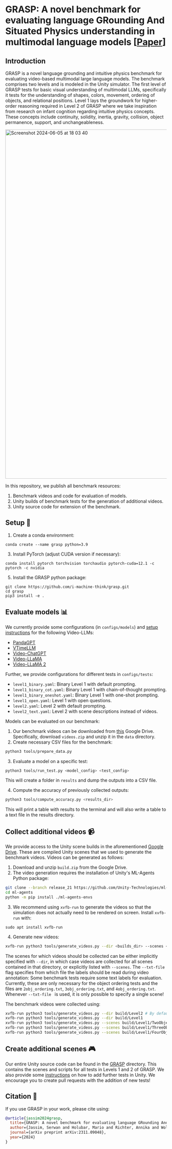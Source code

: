 # GRASP: A novel benchmark for evaluating language GRounding And Situated Physics understanding in multimodal language models [[Paper](https://arxiv.org/abs/2311.09048)]

## Introduction
GRASP is a novel language grounding and intuitive physics benchmark for evaluating video-based multimodal large language models. The benchmark comprises two levels and is modeled in the Unity simulator. The first level of GRASP tests for basic visual understanding of multimodal LLMs, specifically it tests for the understanding of shapes, colors, movement, ordering of objects, and relational positions. Level 1 lays the groundwork for higher-order reasoning required in Level 2 of GRASP where we take inspiration from research on infant cognition regarding intuitive physics concepts. These concepts include continuity, solidity, inertia, gravity, collision, object permanence, support, and unchangeableness. 

<img width="1090" alt="Screenshot 2024-06-05 at 18 03 40" src="https://github.com/i-machine-think/grasp/assets/44338225/e6ff9a31-5304-460b-ad35-9667b3938827">

In this repository, we publish all benchmark resources:
1. Benchmark videos and code for evaluation of models.
2. Unity builds of benchmark tests for the generation of additional videos.
3. Unity source code for extension of the benchmark.

## Setup :hammer:
1. Create a conda environment:
```
conda create --name grasp python=3.9
```
3. Install PyTorch (adjust CUDA version if necessary):
```
conda install pytorch torchvision torchaudio pytorch-cuda=12.1 -c pytorch -c nvidia
```
5. Install the GRASP python package:
```
git clone https://github.com/i-machine-think/grasp.git
cd grasp
pip3 install -e .
```

## Evaluate models :bar_chart:
We currently provide some configurations (in `configs/models`) and [setup instructions](https://github.com/i-machine-think/grasp/wiki/Video%E2%80%90LLM-Setup-Instructions) for the following Video-LLMs:
* [PandaGPT](https://arxiv.org/abs/2305.16355)
* [VTimeLLM](https://arxiv.org/abs/2311.18445)
* [Video-ChatGPT](https://arxiv.org/abs/2306.05424)
* [Video-LLaMA](https://arxiv.org/abs/2306.02858)
* [Video-LLaMA 2](https://arxiv.org/abs/2306.02858)

Further, we provide configurations for different tests in `configs/tests`:
* `level1_binary.yaml`: Binary Level 1 with default prompting.
* `level1_binary_cot.yaml`: Binary Level 1 with chain-of-thought prompting.
* `level1_binary_oneshot.yaml`: Binary Level 1 with one-shot prompting.
* `level1_open.yaml`: Level 1 with open questions.
* `level2.yaml`: Level 2 with default prompting.
* `level2_text.yaml`: Level 2 with scene descriptions instead of videos.

Models can be evaluated on our benchmark:
1. Our benchmark videos can be downloaded from [this](https://drive.google.com/drive/folders/1F_9R1zLtAMQ7N_IIIio6HjEBkGuuMX4M) Google Drive. Specifically, download `videos.zip` and unzip it in the `data` directory.
2. Create necessary CSV files for the benchmark:
```bash
python3 tools/prepare_data.py
```
3. Evaluate a model on a specific test:
```bash
python3 tools/run_test.py <model_config> <test_config>
```
This will create a folder in `results` and dump the outputs into a CSV file.

4. Compute the accuracy of previously collected outputs:
```bash
python3 tools/compute_accuracy.py <results_dir>
```
This will print a table with results to the terminal and will also write a table to a text file in the results directory.

## Collect additional videos :video_camera:
We provide access to the Unity scene builds in the aforementioned [Google Drive](https://drive.google.com/drive/folders/1F_9R1zLtAMQ7N_IIIio6HjEBkGuuMX4M). These are compiled Unity scenes that we used to generate the benchmark videos. Videos can be generated as follows:
1. Download and unzip `build.zip` from the Google Drive.
2. The video generation requires the installation of Unity's ML-Agents Python package:
```bash
git clone --branch release_21 https://github.com/Unity-Technologies/ml-agents.git
cd ml-agents
python -m pip install ./ml-agents-envs
```
3. We recommend using `xvfb-run` to generate the videos so that the simulation does not actually need to be rendered on screen. Install `xvfb-run` with:
```
sudo apt install xvfb-run
```
4. Generate new videos:
```bash
xvfb-run python3 tools/generate_videos.py --dir <builds_dir> --scenes <scene1,scene2,...,sceneN> --txt-file <labels.txt> --N <number of videos> --out <output_dir>
```
The scenes for which videos should be collected can be either implicitly specified with `--dir`, in which case videos are collected for all scenes contained in that directory, or explicitly listed with `--scenes`.
The `--txt-file` flag specifies from which file the labels should be read during video annotation: Some benchmark tests require some text labels for evaluation. Currently, these are only necessary for the object ordering tests and the files are `2obj_ordering.txt`,  `3obj_ordering.txt`, and  `4obj_ordering.txt`. Whenever `--txt-file ` is used, it is only possible to specify a single scene!

The benchmark videos were collected using:
```bash
xvfb-run python3 tools/generate_videos.py --dir build/Level2 # By default 128 videos are generated and saved to data/videos
xvfb-run python3 tools/generate_videos.py --dir build/Level1
xvfb-run python3 tools/generate_videos.py --scenes build/Level1/TwoObjectOrdering --txt-file 2obj_ordering.txt
xvfb-run python3 tools/generate_videos.py --scenes build/Level1/ThreeObjectOrdering --txt-file 3obj_ordering.txt
xvfb-run python3 tools/generate_videos.py --scenes build/Level1/FourObjectOrdering --txt-file 4obj_ordering.txt
```


## Create additional scenes :video_game:
Our entire Unity source code can be found in the [GRASP](https://github.com/i-machine-think/grasp/tree/main/GRASP) directory. This contains the scenes and scripts for all tests in Levels 1 and 2 of GRASP. We also provide some [instructions](https://github.com/i-machine-think/grasp/wiki/Add-Unity-Scenes) on how to add further tests in Unity. We encourage you to create pull requests with the addition of new tests!

## Citation :book:
If you use GRASP in your work, please cite using:
```bibtex
@article{jassim2024grasp,
  title={GRASP: A novel benchmark for evaluating language GRounding And Situated Physics understanding in multimodal language models},
  author={Jassim, Serwan and Holubar, Mario and Richter, Annika and Wolff, Cornelius and Ohmer, Xenia and Bruni, Elia},
  journal={arXiv preprint arXiv:2311.09048},
  year={2024}
}
```
